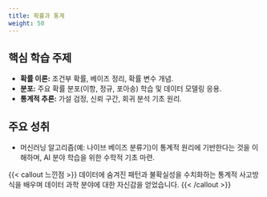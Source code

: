 ```yaml
---
title: 확률과 통계
weight: 50
---
```


## 핵심 학습 주제

* **확률 이론:** 조건부 확률, 베이즈 정리, 확률 변수 개념.
* **분포:** 주요 확률 분포(이항, 정규, 포아송) 학습 및 데이터 모델링 응용.
* **통계적 추론:** 가설 검정, 신뢰 구간, 회귀 분석 기초 원리.

## 주요 성취

* 머신러닝 알고리즘(예: 나이브 베이즈 분류기)이 통계적 원리에 기반한다는 것을 이해하며, AI 분야 학습을 위한 수학적 기초 마련.

{{< callout 느낀점 >}}
데이터에 숨겨진 패턴과 불확실성을 수치화하는 통계적 사고방식을 배우며 데이터 과학 분야에 대한 자신감을 얻었습니다.
{{< /callout >}}
